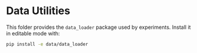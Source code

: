 # Data Utilities

This folder provides the `data_loader` package used by experiments. Install it in editable mode with:

```bash
pip install -e data/data_loader
```
